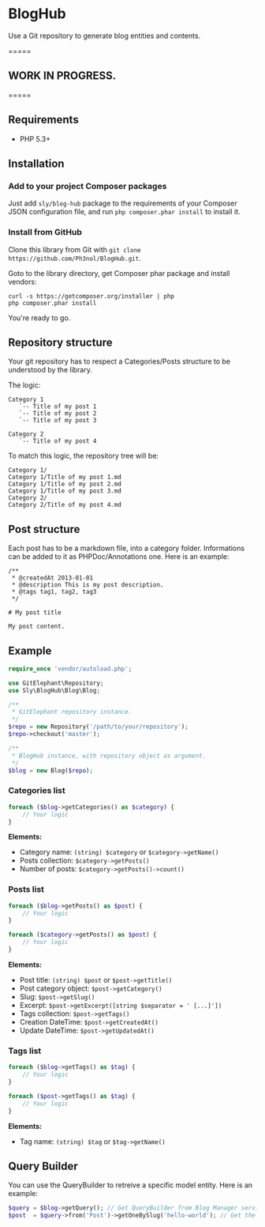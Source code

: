 # BlogHub

Use a Git repository to generate blog entities and contents.

=====

## WORK IN PROGRESS.

=====

## Requirements

* PHP 5.3+

## Installation

### Add to your project Composer packages

Just add `sly/blog-hub` package to the requirements of your Composer JSON configuration file,
and run `php composer.phar install` to install it.

### Install from GitHub

Clone this library from Git with `git clone https://github.com/Ph3nol/BlogHub.git`.

Goto to the library directory, get Composer phar package and install vendors:

```
curl -s https://getcomposer.org/installer | php
php composer.phar install
```

You're ready to go.

## Repository structure

Your git repository has to respect a Categories/Posts structure to be
understood by the library.

The logic:

```
Category 1
   `-- Title of my post 1
   `-- Title of my post 2
   `-- Title of my post 3

Category 2
   `-- Title of my post 4
```

To match this logic, the repository tree will be:

```
Category 1/
Category 1/Title of my post 1.md
Category 1/Title of my post 2.md
Category 1/Title of my post 3.md
Category 2/
Category 2/Title of my post 4.md
```

## Post structure

Each post has to be a markdown file, into a category folder.
Informations can be added to it as PHPDoc/Annotations one.
Here is an example:

```
/**
 * @createdAt 2013-01-01
 * @description This is my post description.
 * @tags tag1, tag2, tag3
 */

# My post title

My post content.
```

## Example

``` php
require_once 'vendor/autoload.php';

use GitElephant\Repository;
use Sly\BlogHub\Blog\Blog;

/**
 * GitElephant repository instance.
 */
$repo = new Repository('/path/to/your/repository');
$repo->checkout('master');

/**
 * BlogHub instance, with repository object as argument.
 */
$blog = new Blog($repo);
```

### Categories list

``` php
foreach ($blog->getCategories() as $category) {
    // Your logic
}
```

**Elements:**

* Category name: `(string) $category` or `$category->getName()`
* Posts collection: `$category->getPosts()`
* Number of posts: `$category->getPosts()->count()`

### Posts list

``` php
foreach ($blog->getPosts() as $post) {
    // Your logic
}
```

``` php
foreach ($category->getPosts() as $post) {
    // Your logic
}
```

**Elements:**

* Post title: `(string) $post` or `$post->getTitle()`
* Post category object: `$post->getCategory()`
* Slug: `$post->getSlug()`
* Excerpt: `$post->getExcerpt([string $separator = ' [...]'])`
* Tags collection: `$post->getTags()`
* Creation DateTime: `$post->getCreatedAt()`
* Update DateTime: `$post->getUpdatedAt()`

### Tags list

``` php
foreach ($blog->getTags() as $tag) {
    // Your logic
}
```

``` php
foreach ($post->getTags() as $tag) {
    // Your logic
}
```

**Elements:**

* Tag name: `(string) $tag` or `$tag->getName()`


## Query Builder

You can use the QueryBuilder to retreive a specific model entity.
Here is an example:

``` php
$query = $blog->getQuery(); // Get QueryBuilder from Blog Manager service
$post  = $query->from('Post')->getOneBySlug('hello-world'); // Get the Post from its slug
```
